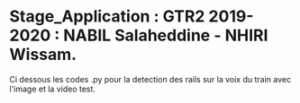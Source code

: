 # Stage_Application : GTR2 2019-2020 : NABIL Salaheddine - NHIRI Wissam.

Ci dessous les codes .py pour la detection des rails sur la voix du train avec l'image et la video test. 


